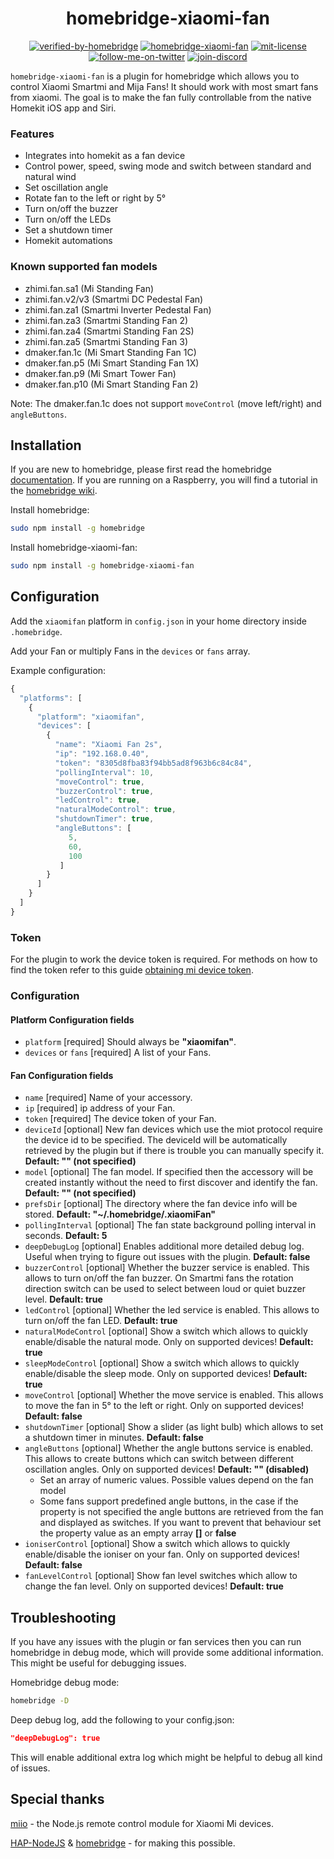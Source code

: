 <span align="center">

# homebridge-xiaomi-fan

[![verified-by-homebridge](https://badgen.net/badge/homebridge/verified/purple)](https://github.com/homebridge/homebridge/wiki/Verified-Plugins#verified-plugins)
[![homebridge-xiaomi-fan](https://badgen.net/npm/v/homebridge-xiaomi-fan?icon=npm)](https://www.npmjs.com/package/homebridge-xiaomi-fan)
[![mit-license](https://badgen.net/npm/license/lodash)](https://github.com/merdok/homebridge-webos-tv/blob/master/LICENSE)
[![follow-me-on-twitter](https://badgen.net/twitter/follow/merdok_dev?icon=twitter)](https://twitter.com/merdok_dev)
[![join-discord](https://badgen.net/badge/icon/discord?icon=discord&label=homebridge-xiaomi-fan)](https://discord.gg/AFYUZbk)

</span>

`homebridge-xiaomi-fan` is a plugin for homebridge which allows you to control Xiaomi Smartmi and Mija Fans! It should work with most smart fans from xiaomi.
The goal is to make the fan fully controllable from the native Homekit iOS app and Siri.

### Features
* Integrates into homekit as a fan device
* Control power, speed, swing mode and switch between standard and natural wind
* Set oscillation angle
* Rotate fan to the left or right by 5°
* Turn on/off the buzzer
* Turn on/off the LEDs
* Set a shutdown timer
* Homekit automations

### Known supported fan models
* zhimi.fan.sa1 (Mi Standing Fan)
* zhimi.fan.v2/v3 (Smartmi DC Pedestal Fan)
* zhimi.fan.za1 (Smartmi Inverter Pedestal Fan)
* zhimi.fan.za3 (Smartmi Standing Fan 2)
* zhimi.fan.za4 (Smartmi Standing Fan 2S)
* zhimi.fan.za5 (Smartmi Standing Fan 3)
* dmaker.fan.1c (Mi Smart Standing Fan 1C)
* dmaker.fan.p5 (Mi Smart Standing Fan 1X)
* dmaker.fan.p9 (Mi Smart Tower Fan)
* dmaker.fan.p10 (Mi Smart Standing Fan 2)

Note: The dmaker.fan.1c does not support `moveControl` (move left/right) and `angleButtons`.

## Installation

If you are new to homebridge, please first read the homebridge [documentation](https://www.npmjs.com/package/homebridge).
If you are running on a Raspberry, you will find a tutorial in the [homebridge wiki](https://github.com/homebridge/homebridge/wiki/Install-Homebridge-on-Raspbian).

Install homebridge:
```sh
sudo npm install -g homebridge
```

Install homebridge-xiaomi-fan:
```sh
sudo npm install -g homebridge-xiaomi-fan
```

## Configuration

Add the `xiaomifan` platform in `config.json` in your home directory inside `.homebridge`.

Add your Fan or multiply Fans in the `devices` or `fans`  array.

Example configuration:

```js
{
  "platforms": [
    {
      "platform": "xiaomifan",
      "devices": [
        {
          "name": "Xiaomi Fan 2s",
          "ip": "192.168.0.40",
          "token": "8305d8fba83f94bb5ad8f963b6c84c84",
          "pollingInterval": 10,
          "moveControl": true,
          "buzzerControl": true,
          "ledControl": true,
          "naturalModeControl": true,
          "shutdownTimer": true,
          "angleButtons": [
             5,
             60,
             100
           ]
        }
      ]
    }
  ]
}
```

### Token
For the plugin to work the device token is required. For methods on how to find the token refer to this guide [obtaining mi device token](https://github.com/jghaanstra/com.xiaomi-miio/blob/master/docs/obtain_token.md).

### Configuration
#### Platform Configuration fields
- `platform` [required]
Should always be **"xiaomifan"**.
- `devices` or `fans` [required]
A list of your Fans.
#### Fan Configuration fields
- `name` [required]
Name of your accessory.
- `ip` [required]
ip address of your Fan.
- `token` [required]
The device token of your Fan.
- `deviceId` [optional]
New fan devices which use the miot protocol require the device id to be specified. The deviceId will be automatically retrieved by the plugin but if there is trouble you can manually specify it. **Default: "" (not specified)**
- `model` [optional]
The fan model. If specified then the accessory will be created instantly without the need to first discover and identify the fan. **Default: "" (not specified)**
- `prefsDir` [optional]
The directory where the fan device info will be stored. **Default: "~/.homebridge/.xiaomiFan"**
- `pollingInterval` [optional]
The fan state background polling interval in seconds. **Default: 5**
- `deepDebugLog` [optional]
Enables additional more detailed debug log. Useful when trying to figure out issues with the plugin. **Default: false**
- `buzzerControl` [optional]
Whether the buzzer service is enabled. This allows to turn on/off the fan buzzer. On Smartmi fans the rotation direction switch can be used to select between loud or quiet buzzer level. **Default: true**
- `ledControl` [optional]
Whether the led service is enabled. This allows to turn on/off the fan LED. **Default: true**
- `naturalModeControl` [optional]
Show a switch which allows to quickly enable/disable the natural mode. Only on supported devices! **Default: true**
- `sleepModeControl` [optional]
Show a switch which allows to quickly enable/disable the sleep mode. Only on supported devices! **Default: true**
- `moveControl` [optional]
Whether the move service is enabled. This allows to move the fan in 5° to the left or right. Only on supported devices! **Default: false**
- `shutdownTimer` [optional]
Show a slider (as light bulb) which allows to set a shutdown timer in minutes. **Default: false**
- `angleButtons` [optional]
Whether the angle buttons service is enabled. This allows to create buttons which can switch between different oscillation angles. Only on supported devices! **Default: "" (disabled)**
  - Set an array of numeric values. Possible values depend on the fan model
  - Some fans support predefined angle buttons, in the case if the property is not specified the angle buttons are retrieved from the fan and displayed as switches. If you want to prevent that behaviour set the property value as an empty array **[]** or **false**
- `ioniserControl` [optional]
Show a switch which allows to quickly enable/disable the ioniser on your fan. Only on supported devices! **Default: false**
- `fanLevelControl` [optional]
Show fan level switches which allow to change the fan level. Only on supported devices! **Default: true**

## Troubleshooting
If you have any issues with the plugin or fan services then you can run homebridge in debug mode, which will provide some additional information. This might be useful for debugging issues.

Homebridge debug mode:
```sh
homebridge -D
```

Deep debug log, add the following to your config.json:
```json
"deepDebugLog": true
```
This will enable additional extra log which might be helpful to debug all kind of issues.

## Special thanks
[miio](https://github.com/aholstenson/miio) - the Node.js remote control module for Xiaomi Mi devices.

[HAP-NodeJS](https://github.com/KhaosT/HAP-NodeJS) & [homebridge](https://github.com/nfarina/homebridge) - for making this possible.
